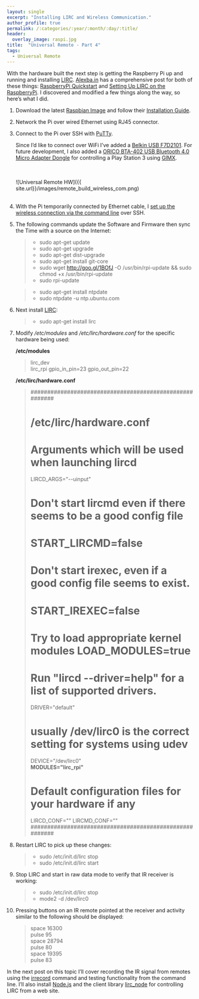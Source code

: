 ```yaml
---
layout: single
excerpt: "Installing LIRC and Wireless Communication."
author_profile: true
permalink: /:categories/:year/:month/:day/:title/
header:
  overlay_image: raspi.jpg
title:  "Universal Remote - Part 4"
tags:
  - Universal Remote
---
```


With the hardware built the next step is getting the Raspberry Pi up and running and installing [LIRC]. [Alexba.in] has a comprehensive post for both of these things: [RaspberryPi Quickstart] and [Setting Up LIRC on the RaspberryPi]. I discovered and modified a few things along the way, so here’s what I did.

1. Download the latest [Raspbian Image] and follow their [Installation Guide].
2. Network the Pi over wired Ethernet using RJ45 connector.
3. Connect to the Pi over SSH with [PuTTy].

    Since I’d like to connect over WiFi I’ve added a [Belkin USB F7D2101]. For future development, I also added a [ORICO BTA-402 USB Bluetooth 4.0 Micro Adapter Dongle] for controlling a Play Station 3 using [GIMX].

    <br><br>
    ![Universal Remote HW]({{ site.url}}/images/remote_build_wireless_com.png)
    <br><br>

4. With the Pi temporarily connected by Ethernet cable, I [set up the wireless connection via the command line] over SSH.    
5. The following commands update the Software and Firmware then sync the Time with a source on the Internet:

    > * sudo apt-get update
    > * sudo apt-get upgrade
    > * sudo apt-get dist-upgrade
    > * sudo apt-get install git-core
    > * sudo wget http://goo.gl/1BOfJ -O /usr/bin/rpi-update && sudo chmod +x /usr/bin/rpi-update
    > * sudo rpi-update

    > * sudo apt-get install ntpdate
    > * sudo ntpdate -u ntp.ubuntu.com

6. Next install [LIRC]:

    > * sudo apt-get install lirc

7. Modify <i>/etc/modules</i> and <i>/etc/lirc/hardware.conf</i> for the specific hardware being used:

    <b>/etc/modules</b>

    > lirc_dev    
    > lirc_rpi gpio_in_pin=23 gpio_out_pin=22

    <b>/etc/lirc/hardware.conf</b>

    > ########################################################    
    > # /etc/lirc/hardware.conf    
    > #    
    > # Arguments which will be used when launching lircd    
    > LIRCD_ARGS="--uinput"    
    > # Don't start lircmd even if there seems to be a good config file    
    > # START_LIRCMD=false    
    > # Don't start irexec, even if a good config file seems to exist.    
    > # START_IREXEC=false    
    > # Try to load appropriate kernel modules LOAD_MODULES=true    
    > # Run "lircd --driver=help" for a list of supported drivers.    
    > DRIVER="default"    
    > # usually /dev/lirc0 is the correct setting for systems using udev    
    > DEVICE="/dev/lirc0"    
    > <b>MODULES="lirc_rpi"</b>    
    > # Default configuration files for your hardware if any    
    > LIRCD_CONF="" LIRCMD_CONF=""    
    > ########################################################    

8. Restart LIRC to pick up these changes:    

    > * sudo /etc/init.d/lirc stop
    > * sudo /etc/init.d/lirc start

9. Stop LIRC and start in raw data mode to verify that IR receiver is working:

    > * sudo /etc/init.d/lirc stop
    > * mode2 -d /dev/lirc0

10. Pressing buttons on an IR remote pointed at the receiver and activity similar to the following should be displayed:

    > space 16300    
    > pulse 95    
    > space 28794    
    > pulse 80    
    > space 19395    
    > pulse 83    

In the next post on this topic I’ll cover recording the IR signal from remotes using the [irrecord] command and testing functionality from the command line. I’ll also install [Node.js] and the client library [lirc_node] for controlling LIRC from a web site.     


[LIRC]: http://www.lirc.org/
[Alexba.in]: http://alexba.in/
[RaspberryPi Quickstart]: http://alexba.in/blog/2013/01/04/raspberrypi-quickstart/
[Setting Up LIRC on the RaspberryPi]: http://alexba.in/blog/2013/01/06/setting-up-lirc-on-the-raspberrypi/

[Raspbian Image]: https://www.raspberrypi.org/downloads/raspbian/
[Installation Guide]: https://www.raspberrypi.org/documentation/installation/installing-images/README.md
[PuTTy]: http://www.putty.org/

[Belkin USB F7D2101]: http://www.belkin.com/us/support-product?pid=01t80000002G16OAAS&clickid=w1SRafxTOUl3RfRz3MQE83ZCUkkXNDQxxw-FSE0&utm_campaign=Belkin+Store+Home+Page&utm_medium=affiliate&utm_source=impactradius&irgwc=1
[ORICO BTA-402 USB Bluetooth 4.0 Micro Adapter Dongle]: https://www.amazon.com/ORICO-BTA-402-Bluetooth-Adapter-Controller/dp/B00AKO7XOW/ref=cm_cr_arp_d_product_top?ie=UTF8
[GIMX]: https://gimx.fr/wiki/index.php?title=Main_Page

[set up the wireless connection via the command line]: https://www.raspberrypi.org/documentation/configuration/wireless/wireless-cli.md

[irrecord]: http://www.lirc.org/html/irrecord.html
[Node.js]: https://nodejs.org
[lirc_node]: https://github.com/alexbain/lirc_node
